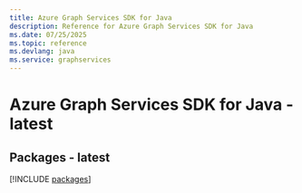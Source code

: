 ```yaml
---
title: Azure Graph Services SDK for Java
description: Reference for Azure Graph Services SDK for Java
ms.date: 07/25/2025
ms.topic: reference
ms.devlang: java
ms.service: graphservices
---
```

# Azure Graph Services SDK for Java - latest
## Packages - latest
[!INCLUDE [packages](graph-services-index.md)]